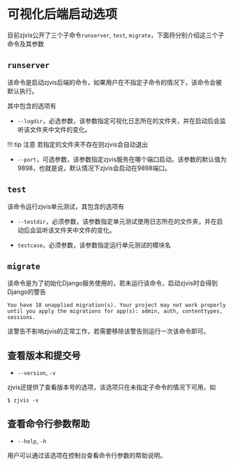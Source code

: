 # 可视化后端启动选项

目前zjvis公开了三个子命令`runserver`, `test`, `migrate`，下面将分别介绍这三个子命令及其参数

## `runserver`

该命令是启动zjvis后端的命令，如果用户在不指定子命令的情况下，该命令会被默认执行。

其中包含的选项有

- `--logdir`，必选参数，该参数指定可视化日志所在的文件夹，并在启动后会监听该文件夹中文件的变化。

!!! tip 注意
    若指定的文件夹不存在则zjvis会自动退出

- `--port`，可选参数，该参数指定zjvis服务在哪个端口启动。该参数的默认值为9898，也就是说，默认情况下zjvis会启动在9898端口。

## `test`

该命令运行zjvis单元测试，其包含的选项有

- `--testdir`，必须参数，该参数指定单元测试使用日志所在的文件夹，并在启动后会监听该文件夹中文件的变化。

- `testcase`，必须参数，该参数指定运行单元测试的模块名

## `migrate`

该命令是为了初始化Django服务使用的，若未运行该命令，启动zjvis时会得到Django的警告

```
You have 18 unapplied migration(s). Your project may not work properly until you apply the migrations for app(s): admin, auth, contenttypes, sessions.
```

该警告不影响zjvis的正常工作，若需要移除该警告则运行一次该命令即可。

## 查看版本和提交号

- `--version`, `-v`

zjvis还提供了查看版本号的选项，该选项只在未指定子命令的情况下可用，如

```
$ zjvis -v
```

## 查看命令行参数帮助

- `--help`, `-h`

用户可以通过该选项在控制台查看命令行参数的帮助说明。
